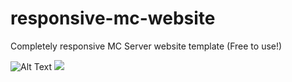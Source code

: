 # responsive-mc-website
Completely responsive MC Server website template (Free to use!)

![Alt Text](https://media.giphy.com/media/eGr7dZiX7UCKiCS5gk/giphy.gif)
![](https://media.giphy.com/media/eGr7dZiX7UCKiCS5gk/giphy.gif)
